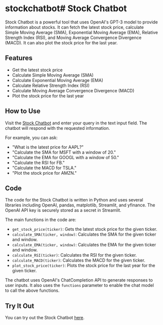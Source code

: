 # stockchatbot# Stock Chatbot

Stock Chatbot is a powerful tool that uses OpenAI's GPT-3 model to provide information about stocks. It can fetch the latest stock price, calculate Simple Moving Average (SMA), Exponential Moving Average (EMA), Relative Strength Index (RSI), and Moving Average Convergence Divergence (MACD). It can also plot the stock price for the last year.

## Features

- Get the latest stock price
- Calculate Simple Moving Average (SMA)
- Calculate Exponential Moving Average (EMA)
- Calculate Relative Strength Index (RSI)
- Calculate Moving Average Convergence Divergence (MACD)
- Plot the stock price for the last year

## How to Use

Visit the [Stock Chatbot](https://nikhildd32-stockchatbot-main-0gm63b.streamlit.app/) and enter your query in the text input field. The chatbot will respond with the requested information.

For example, you can ask:

- "What is the latest price for AAPL?"
- "Calculate the SMA for MSFT with a window of 20."
- "Calculate the EMA for GOOGL with a window of 50."
- "Calculate the RSI for FB."
- "Calculate the MACD for TSLA."
- "Plot the stock price for AMZN."

## Code

The code for the Stock Chatbot is written in Python and uses several libraries including OpenAI, pandas, matplotlib, Streamlit, and yfinance. The OpenAI API key is securely stored as a secret in Streamlit.

The main functions in the code are:

- `get_stock_price(ticker)`: Gets the latest stock price for the given ticker.
- `calculate_SMA(ticker, window)`: Calculates the SMA for the given ticker and window.
- `calculate_EMA(ticker, window)`: Calculates the EMA for the given ticker and window.
- `calculate_RSI(ticker)`: Calculates the RSI for the given ticker.
- `calculate_MACD(ticker)`: Calculates the MACD for the given ticker.
- `plot_stock_price(ticker)`: Plots the stock price for the last year for the given ticker.

The chatbot uses OpenAI's ChatCompletion API to generate responses to user inputs. It also uses the `functions` parameter to enable the chat model to call the above functions.

## Try It Out

You can try out the Stock Chatbot [here](https://nikhildd32-stockchatbot-main-0gm63b.streamlit.app/).